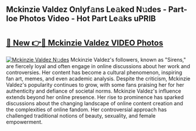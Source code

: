 ## Mckinzie Valdez Onlyf𝚊ns Le𝚊ked N𝚞des - Part-Ioe Photos Video - Hot Part Le𝚊ks uPRlB

# <h2><a href="http://ac14235.deff.icu/?id=Mckinzie+Valdez">🔗 New 👉🔴 Mckinzie Valdez VIDEO Photos</a></h2>

[![Mckinzie Valdez N𝚞des](https://i.imgur.com/rIISA9y.gif)](http://ac14235.deff.icu/?id=Mckinzie+Valdez)
Mckinzie Valdez's followers, known as "Sirens," are fiercely loyal and often engage in online discussions about her work and controversies. Her content has become a cultural phenomenon, inspiring fan art, memes, and even academic analysis. Despite the criticism, Mckinzie Valdez's popularity continues to grow, with some fans praising her for her authenticity and defiance of societal norms. Mckinzie Valdez's influence extends beyond her online presence. Her rise to prominence has sparked discussions about the changing landscape of online content creation and the complexities of online fandom. Her controversial approach has challenged traditional notions of beauty, sexuality, and female empowerment.
